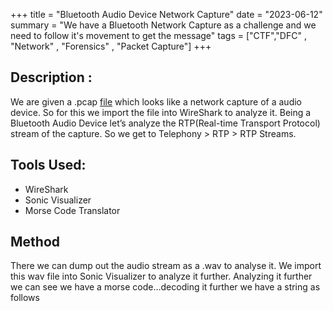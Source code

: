 +++
title = "Bluetooth Audio Device Network Capture"
date = "2023-06-12"
summary = "We have a Bluetooth Network Capture as a challenge and we need to follow it's movement to get the message" 
tags = ["CTF","DFC" , "Network" , "Forensics" , "Packet Capture"]
+++

## Description : 

We are given a .pcap [file](https://github.com/blueee04/DFC-writeups/raw/main/evidence2/evidence2.pcap) which looks like a network capture of a audio device. So for this we import the file into WireShark to analyze it. Being a Bluetooth Audio Device let’s analyze the RTP(Real-time Transport Protocol) stream of the capture. So we get to Telephony > RTP > RTP Streams.

## Tools Used:
* WireShark
* Sonic Visualizer
* Morse Code Translator

## Method
[](https://github.com/blueee04/blog/blob/main/content/images/2023-06-13-Bluetooth-Audio-Network-Capture/Screenshot%20from%202024-02-17%2002-16-00.png)
There we can dump out the audio stream as a .wav to analyse it.
[](https://github.com/blueee04/blog/blob/main/content/images/2023-06-13-Bluetooth-Audio-Network-Capture/Screenshot%20from%202024-02-17%2002-16-07.png)
We import this wav file into Sonic Visualizer to analyze it further.
[](https://github.com/blueee04/blog/blob/main/content/images/2023-06-13-Bluetooth-Audio-Network-Capture/Screenshot%20from%202024-02-17%2002-16-13.png)
Analyzing it further we can see we have a morse code…decoding it further we have a string as follows
[](https://github.com/blueee04/blog/blob/main/content/images/2023-06-13-Bluetooth-Audio-Network-Capture/Screenshot%20from%202024-02-17%2002-16-21.png)